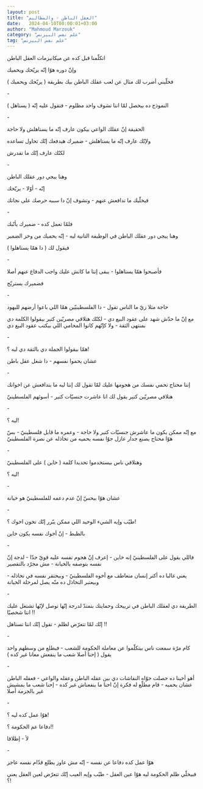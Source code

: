 ```yaml
---
layout: post
title: "العقل الباطن - والمظاليم"
date:   2024-04-10T00:00:01+03:00
author: "Mahmoud Marzouk"
category: "علم نفس البيزنس"
tag: "علم نفس البيزنس"
---
```



اتكلّمنا قبل كده عن ميكانيزمات العقل الباطن

وإنّ دوره هوّا إنّه يريّحك ويحميك

فخلّيني أضرب لك مثال عن لعب عقلك الباطن بيك بطريقة (
يريّحك ويحميك )

\-

النموذج ده بيحصل لمّا انتا تشوف واحد مظلوم - فتقول عليه
إنّه ( يستاهل )

\-

الحقيقة إنّ عقلك الواعي بيكون عارف إنّه ما يستاهلش ولا
حاجة

ولإنّك عارف إنّه ما يستاهلش - ضميرك هيدفعك إنّك تحاول
تساعده

لكنّك عارف إنّك ما تقدرش

\-

وهنا ييجي دور عقلك الباطن

إنّه - أوّلا - يريّحك

فيخلّيك ما تدافعش عنهم - وتشوف إنّ دا سببه حرصك على
نجاتك

\-

فلمّا تعمل كده - ضميرك يأنّبك

وهنا ييجي دور عقلك الباطن في الوظيفة التانية ليه - إنّه
يحميك من وخز الضمير

فيقول لك ( دا همّا يستاهلوا )

\-

فأصبحوا همّا يستاهلوا - يبقى إنتا ما كانش عليك واجب
الدفاع عنهم أصلا

فضميرك يستريّح

\-

حاجة مثلا زيّ ما الناس تقول - دا الفلسطينيّين همّا اللي
باعوا أرضهم لليهود

مع إنّ ما حدّش شهد على عقود البيع دي - لكنّك هتلاقي مصريّين
كتير بيقولوا الكلمة دي بمنتهى الثقة - ولا كإنّهم كانوا المحامي اللي بيكتب
عقود البيع دي

\-

همّا بيقولوا الجملة دي بالثقة دي ليه ؟!

عشان يحموا نفسهم - دا شغل عقل باطن

\-

إنتا محتاج تحمي نفسك من هجومها عليك لمّا تقول لك إنتا ليه
ما بتدافعش عن اخواتك

هتلاقي مصريّين كتير يقول لك انا عاشرت جنسيّات كتير -
أسوئهم الفلسطينيّ

\-

ليه ؟!

مع إنّه ممكن يكون ما عاشرش جنسيّات كتير ولا حاجة - وعمره
ما قابل فلسطينيّ - بسّ هوّا محتاج يصنع جدار عازل جوّا نفسه يحميه من تخاذله
عن نصرة الفلسطينيّ

\-

وهتلاقي ناس بيستخدموا تحديدا كلمة ( خاين ) على
الفلسطينيّ

ليه ؟!

\-

عشان هوّا بيحسّ إنّ عدم دعمه للفلسطينيّ هو خيانة

\-

طيّب وإيه الشيء الوحيد اللي ممكن يبّرر إنّك تخون اخوك
؟!

بالظبط - إنّ أخوك نفسه يكون خاين

\-

فاللي يقول على الفلسطينيّ إنه خاين - إعرف إنّ هجوم نفسه
عليه قويّ جدّا - لدجة إنّ نفسه بتوصفه بالخيانة - مش مجرّد بالتقصير

يعني غالبا ده أكتر إنسان متعاطف مع أخوه الفلسطينيّ -
وبيحتقر نفسه في تخاذله - وبيعتبر التخاذل ده منّه يصل لمرحلة
الخيانة

\-

الطريقة دي لعقلك الباطن في ترييحك وحمايتك بتمتدّ لدرجة
إنّها توصل لإنّها تشتغل عليك انتا شخصيّا !!

إنّك لمّا تتعرّض لظلم - تقول إنّك انتا تستاهل !!

\-

كام مرّة سمعت ناس بيتكلّموا عن معاملة الحكومة للشعب -
فيطلع من وسطهم واحد يقول ( إحنا أصلا شعب ما ينفعش معانا غير كده )

\-

أهو أخينا ده حصلت جوّاه النقاشات دي بين عقله الباطن وعقله
والواعي - فعقله الباطن عشان يحميه - قام مطلّع له فكرة إنّ احنا ما ينفعناش
غير كده - إحنا شعب ما يمشيش غير بالجزمة أصلا

\-

هوّا عمل كده ليه ؟!

دفاعا عم الحكومة ؟!!

لأ - إطلاقا

\-

هوّا عمل كده دفاعا عن نفسه - إنّه مش عاوز يطلع قدّام نفسه
عاجز

فبيخلّي ظلم الحكومة ليه هوّا عين العقل - طيّب وإيه العيب
إنّك تتعرّض لعين العقل يعني ؟!
